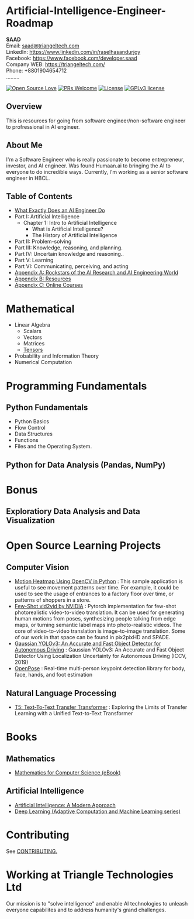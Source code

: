 # Artificial-Intelligence-Engineer-Roadmap

<b>SAAD</b> <br>
Email: saad@triangeltech.com<br>
LinkedIn: https://www.linkedin.com/in/raselhasandurjoy<br>
Facebook: https://www.facebook.com/developer.saad<br>
Company WEB: https://triangeltech.com/ <br>
Phone: +8801904654712<br>.........

[![Open Source Love](https://badges.frapsoft.com/os/v2/open-source.svg?v=102)](https://github.com/raselhasandurjoy/Artificial-Intelligence-Engineer-Roadmap-AI)
[![PRs Welcome](https://img.shields.io/badge/PRs-welcome-brightgreen.svg?style=flat-square)](http://makeapullrequest.com)
[![License](https://img.shields.io/badge/License-Apache%202.0-blue.svg)](https://opensource.org/licenses/Apache-2.0)
[![GPLv3 license](https://img.shields.io/badge/License-GPLv3-blue.svg)](http://perso.crans.org/besson/LICENSE.html)

## Overview
This is resources for going from software engineer/non-software engineer to profressional in AI engineer.

## About Me
I'm a Software Engineer who is really passionate to become entrepreneur, investor, and AI engineer. Was found Humaan.ai to bringing the AI to everyone to do incredible ways. Currently, I'm working as a senior software engineer in HBCL.


## Table of Contents
- [What Exactly Does an AI Engineer Do](https://github.com/athivvat/artificial-intelligence-engineer-roadmap/blob/master/contents/01-What%20Exactly%20Does%20an%20AI%20Engineer%20Do.md)
- Part I: Artificial Intelligence
    - Chapter 1: Intro to Artificial Intelligence
        - What is Artificial Intelligence?
        - The History of Artificial Intelligence
- Part II: Problem-solving
- Part III: Knowledge, reasoning, and planning.
- Part IV: Uncertain knowledge and reasoning..
- Part V: Learning
- Part VI: Communicating, perceiving, and acting
- [Appendix A: Rockstars of the AI Research and AI Engineering World](https://github.com/athivvat/artificial-intelligence-engineer-roadmap/blob/master/contents/Appendix%20A:%20Rockstars%20of%20the%20AI%20Engineering%20World.md)
- [Appendix B: Resources](https://github.com/athivvat/artificial-intelligence-engineer-roadmap/blob/master/contents/Appendix%20B:%20Resources.md)
- [Appendix C: Online Courses](https://github.com/athivvat/artificial-intelligence-engineer-roadmap/blob/master/contents/Apeendix%20C:%20Online%20Courses.md)


# Mathematical
- Linear Algebra
    - Scalars
    - Vectors
    - Matrices
    - [Tensors](https://github.com/athivvat/artificial-intelligence-engineer-roadmap/blob/master/mathematics/01_linear-algebra/tensor.md)
- Probability and Information Theory
- Numerical Computation
# Programming Fundamentals
## Python Fundamentals
- Python Basics
- Flow Control
- Data Structures
- Functions
- Files and the Operating System.

## Python for Data Analysis (Pandas, NumPy)

# Bonus
## Exploratiory Data Analysis and Data Visualization

# Open Source Learning Projects
## Computer Vision
-  [Motion Heatmap Using OpenCV in Python](https://software.intel.com/en-us/articles/motion-heatmap-using-opencv-in-python) : This sample application is useful to see movement patterns over time. For example, it could be used to see the usage of entrances to a factory floor over time, or patterns of shoppers in a store.
- [Few-Shot vid2vid by NVIDIA](https://github.com/NVlabs/few-shot-vid2vid) : Pytorch implementation for few-shot photorealistic video-to-video translation. It can be used for generating human motions from poses, synthesizing people talking from edge maps, or turning semantic label maps into photo-realistic videos. The core of video-to-video translation is image-to-image translation. Some of our work in that space can be found in pix2pixHD and SPADE.
- [Gaussian YOLOv3: An Accurate and Fast Object Detector for Autonomous Driving](https://github.com/jwchoi384/Gaussian_YOLOv3) : Gaussian YOLOv3: An Accurate and Fast Object Detector Using Localization Uncertainty for Autonomous Driving (ICCV, 2019)
- [OpenPose](https://github.com/CMU-Perceptual-Computing-Lab/openpose) : Real-time multi-person keypoint detection library for body, face, hands, and foot estimation

## Natural Language Processing
- [T5: Text-To-Text Transfer Transformer](https://github.com/google-research/text-to-text-transfer-transformer) : Exploring the Limits of Transfer Learning with a Unified Text-to-Text Transformer

# Books
## Mathematics
- [Mathematics for Computer Science (eBook)](https://courses.csail.mit.edu/6.042/spring18/mcs.pdf?fbclid=IwAR1joXEYZ5hqSHn1lgyjs-KJGFDWrukRmaI7lsweRHxN2jUd54rjQwTr-lg) 

## Artificial Intelligence
- [Artificial Intelligence: A Modern Approach](https://www.amazon.com/Artificial-Intelligence-Approach-ARTIFICIAL-INTELLIGENCE/dp/B008NYIYZS/ref=sr_1_2?keywords=Modern+AI&qid=1578997004&s=books&sr=1-2)
- [Deep Learning (Adaptive Computation and Machine Learning series)](https://www.amazon.com/dp/0262035618/ref=rdr_ext_tmb)

# Contributing
See [CONTRIBUTING.](https://github.com/athivvat/artificial-intelligence-engineer-roadmap/blob/master/CONTRIBUTING.md)

# Working at Triangle Technologies Ltd
Our mission is to "solve intelligence" and enable AI technologies to unleash everyone capabilites and to address humanity's grand challenges.


